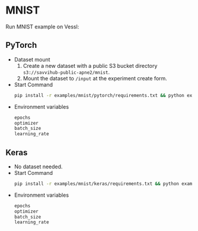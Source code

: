 # MNIST
Run MNIST example on Vessl:
## PyTorch
* Dataset mount
  1. Create a new dataset with a public S3 bucket directory `s3://savvihub-public-apne2/mnist`.
  2. Mount the dataset to `/input` at the experiment create form.
* Start Command
  ```bash
  pip install -r examples/mnist/pytorch/requirements.txt && python examples/mnist/pytorch/main.py --save-model --save-image
  ```
* Environment variables
  ```bash
  epochs
  optimizer
  batch_size
  learning_rate
  ```
## Keras
* No dataset needed.
* Start Command
  ```bash
  pip install -r examples/mnist/keras/requirements.txt && python examples/mnist/keras/main.py --save-model --save-image
  ```
* Environment variables
  ```bash
  epochs
  optimizer
  batch_size
  learning_rate
  ```